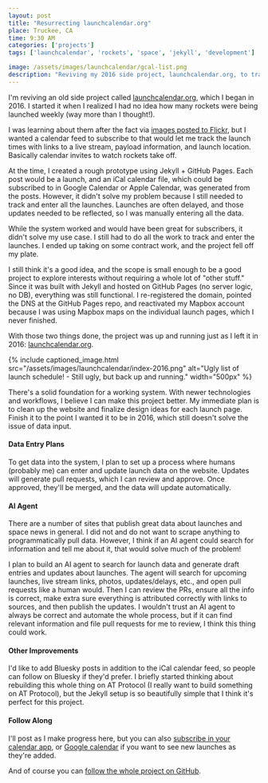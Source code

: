 ```yaml
---
layout: post
title: "Resurrecting launchcalendar.org"
place: Truckee, CA
time: 9:30 AM
categories: ['projects']
tags: ['launchcalendar', 'rockets', 'space', 'jekyll', 'development']

image: /assets/images/launchcalendar/gcal-list.png
description: "Reviving my 2016 side project, launchcalendar.org, to track rocket launches with new tools and workflows"
---
```


I'm reviving an old side project called [launchcalendar.org](https://launchcalendar.org), which I began in 2016. I started it when I realized I had no idea how many rockets were being launched weekly (way more than I thought!).

I was learning about them after the fact via [images posted to Flickr](https://flickr.com/photos/cjmartin/galleries/72157663755931904/), but I wanted a calendar feed to subscribe to that would let me track the launch times with links to a live stream, payload information, and launch location. Basically calendar invites to watch rockets take off.

At the time, I created a rough prototype using Jekyll + GitHub Pages. Each post would be a launch, and an iCal calendar file, which could be subscribed to in Google Calendar or Apple Calendar, was generated from the posts. However, it didn't solve my problem because I still needed to track and enter all the launches. Launches are often delayed, and those updates needed to be reflected, so I was manually entering all the data.

While the system worked and would have been great for subscribers, it didn't solve my use case. I still had to do all the work to track and enter the launches. I ended up taking on some contract work, and the project fell off my plate.

I still think it's a good idea, and the scope is small enough to be a good project to explore interests without requiring a whole lot of "other stuff." Since it was built with Jekyll and hosted on GitHub Pages (no server logic, no DB), everything was still functional. I re-registered the domain, pointed the DNS at the GitHub Pages repo, and reactivated my Mapbox account because I was using Mapbox maps on the individual launch pages, which I never finished.

With those two things done, the project was up and running just as I left it in 2016: [launchcalendar.org](https://launchcalendar.org).

{% include captioned_image.html 
    src="/assets/images/launchcalendar/index-2016.png" 
    alt="Ugly list of launch schedule! - Still ugly, but back up and running."
    width="500px"
%}

There's a solid foundation for a working system. With newer technologies and workflows, I believe I can make this project better. My immediate plan is to clean up the website and finalize design ideas for each launch page. Finish it to the point I wanted it to be in 2016, which still doesn't solve the issue of data input.

#### Data Entry Plans

To get data into the system, I plan to set up a process where humans (probably me) can enter and update launch data on the website. Updates will generate pull requests, which I can review and approve. Once approved, they'll be merged, and the data will update automatically.

#### AI Agent

There are a number of sites that publish great data about launches and space news in general. I did not and do not want to scrape anything to programmatically pull data. However, I think if an AI agent could search for information and tell me about it, that would solve much of the problem!

I plan to build an AI agent to search for launch data and generate draft entries and updates about launches. The agent will search for upcoming launches, live stream links, photos, updates/delays, etc., and open pull requests like a human would. Then I can review the PRs, ensure all the info is correct, make extra sure everything is attributed correctly with links to sources, and then publish the updates. I wouldn't trust an AI agent to always be correct and automate the whole process, but if it can find relevant information and file pull requests for me to review, I think this thing could work.

#### Other Improvements

I'd like to add Bluesky posts in addition to the iCal calendar feed, so people can follow on Bluesky if they'd prefer. I briefly started thinking about rebuilding this whole thing on AT Protocol (I really want to build something on AT Protocol), but the Jekyll setup is so beautifully simple that I think it's perfect for this project.

#### Follow Along

I'll post as I make progress here, but you can also [subscribe in your calendar app](webcal://launchcalendar.org/calendar.ics), or [Google calendar](https://calendar.google.com/calendar/render?cid=https://launchcalendar.org/calendar.ics) if you want to see new launches as they're added.

And of course you can [follow the whole project on GitHub](https://github.com/cjmartin/launchcalendar.org).

